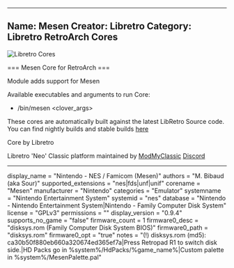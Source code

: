 -----------------------
Name: Mesen
Creator: Libretro
Category: Libretro RetroArch Cores
-----------------------
![Libretro Cores](https://modmyclassic.com/wp-content/uploads/2020/06/LibRetroNeoCoresSmall.png)

=== Mesen Core for RetroArch ===

Module adds support for Mesen

Available executables and arguments to run Core:
- /bin/mesen <rom> <clover_args>

These cores are automatically built against the latest LibRetro Source code. You can find nightly builds and stable builds [here](https://modmyclassic.com/hmodcores)

Core by Libretro

Libretro 'Neo' Classic platform maintained by [ModMyClassic](https://modmyclassic.com) [Discord](https://modmyclassic.com/discord)

-----------------------

display_name = "Nintendo - NES / Famicom (Mesen)"
authors = "M. Bibaud (aka Sour)"
supported_extensions = "nes|fds|unf|unif"
corename = "Mesen"
manufacturer = "Nintendo"
categories = "Emulator"
systemname = "Nintendo Entertainment System"
systemid = "nes"
database = "Nintendo - Nintendo Entertainment System|Nintendo - Family Computer Disk System"
license = "GPLv3"
permissions = ""
display_version = "0.9.4"
supports_no_game = "false"
firmware_count = 1
firmware0_desc = "disksys.rom (Family Computer Disk System BIOS)"
firmware0_path = "disksys.rom"
firmware0_opt = "true"
notes = "(!) disksys.rom (md5): ca30b50f880eb660a320674ed365ef7a|Press Retropad R1 to switch disk side.|HD Packs go in %system%/HdPacks/%game_name%|Custom palette in %system%/MesenPalette.pal"
